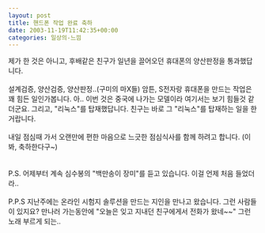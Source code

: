 ```yaml
---
layout: post
title: 핸드폰 작업 완료 축하
date: 2003-11-19T11:42:35+00:00
categories: 일상의-느낌
---
```

제가 한 것은 아니고, 후배같은 친구가 일년을 끌어오던 휴대폰의 양산판정을 통과했답니다. <br /><br />설계검증, 양산검증, 양산판정..(구미의 마X들) 암튼, S전자랑 휴대폰을 만드는 작업은 꽤 힘든 일인가봅니다. 아.. 이번 것은 중국에 나가는 모델이라 여기서는 보기 힘들것 같더군요. 그리고, "리눅스"를 탑재했답니다. 친구는 바로 그 "리눅스"를 탑재하는 일을 한거랍니다.<br /><br />내일 점심때 가서 오랜만에 편한 마음으로 느긋한 점심식사를 함께 하려고 합니다. (이봐, 축하한다구~)<br /><br /><br />P.S. 어제부터 계속 심수봉의 "백만송이 장미"를 듣고 있습니다. 이걸 언제 처음 들었더라..<br /><br />P.P.S 지난주에는 온라인 시험지 솔루션을 만드는 지인을 만나고 왔습니다. 그런 사람들이 있지요? 만나러 가는동안에 "오늘은 잊고 지내던 친구에게서 전화가 왔네~~" 그런 노래 부르게 되는..
